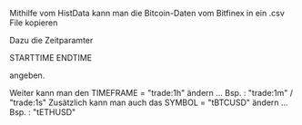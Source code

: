 Mithilfe vom HistData kann man die Bitcoin-Daten vom Bitfinex in ein .csv File kopieren


Dazu die Zeitparamter

STARTTIME
ENDTIME 

angeben.


Weiter kann man den TIMEFRAME = "trade:1h" ändern ... Bsp. : "trade:1m" / "trade:1s" 
Zusätzlich kann man auch das SYMBOL = "tBTCUSD" ändern ... Bsp. : "tETHUSD"







